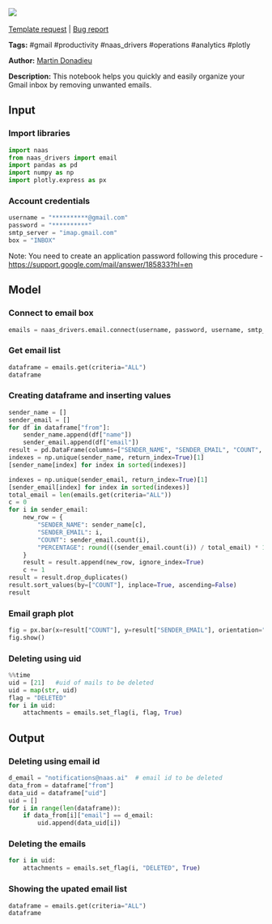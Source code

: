 <a href="https://app.naas.ai/user-redirect/naas/downloader?url=https://raw.githubusercontent.com/jupyter-naas/awesome-notebooks/master/Gmail/Gmail_Clean_mailbox.ipynb" target="_parent"><img src="https://naasai-public.s3.eu-west-3.amazonaws.com/open_in_naas.svg"/></a><br><br><a href="https://github.com/jupyter-naas/awesome-notebooks/issues/new?assignees=&labels=&template=template-request.md&title=Tool+-+Action+of+the+notebook+">Template request</a> | <a href="https://github.com/jupyter-naas/awesome-notebooks/issues/new?assignees=&labels=bug&template=bug_report.md&title=Gmail+-+Clean+mailbox:+Error+short+description">Bug report</a>

**Tags:** #gmail #productivity #naas_drivers #operations #analytics #plotly

**Author:** [Martin Donadieu](https://www.linkedin.com/in/martindonadieu)

**Description:** This notebook helps you quickly and easily organize your Gmail inbox by removing unwanted emails.

## Input

### Import libraries


```python
import naas
from naas_drivers import email
import pandas as pd
import numpy as np
import plotly.express as px
```

### Account credentials


```python
username = "**********@gmail.com"
password = "**********"
smtp_server = "imap.gmail.com"
box = "INBOX"
```

Note: You need to create an application password following this procedure - https://support.google.com/mail/answer/185833?hl=en

## Model

### Connect to email box


```python
emails = naas_drivers.email.connect(username, password, username, smtp_server)
```

### Get email list


```python
dataframe = emails.get(criteria="ALL")
dataframe
```

### Creating dataframe and inserting values


```python
sender_name = []
sender_email = []
for df in dataframe["from"]:
    sender_name.append(df["name"])
    sender_email.append(df["email"])
result = pd.DataFrame(columns=["SENDER_NAME", "SENDER_EMAIL", "COUNT", "PERCENTAGE"])
indexes = np.unique(sender_name, return_index=True)[1]
[sender_name[index] for index in sorted(indexes)]

indexes = np.unique(sender_email, return_index=True)[1]
[sender_email[index] for index in sorted(indexes)]
total_email = len(emails.get(criteria="ALL"))
c = 0
for i in sender_email:
    new_row = {
        "SENDER_NAME": sender_name[c],
        "SENDER_EMAIL": i,
        "COUNT": sender_email.count(i),
        "PERCENTAGE": round(((sender_email.count(i)) / total_email) * 100),
    }
    result = result.append(new_row, ignore_index=True)
    c += 1
result = result.drop_duplicates()
result.sort_values(by=["COUNT"], inplace=True, ascending=False)
result
```

### Email graph plot


```python
fig = px.bar(x=result["COUNT"], y=result["SENDER_EMAIL"], orientation="h")
fig.show()
```

### Deleting using uid


```python
%%time
uid = [21]   #uid of mails to be deleted
uid = map(str, uid)  
flag = "DELETED"
for i in uid:
    attachments = emails.set_flag(i, flag, True)
```

## Output

### Deleting using email id


```python
d_email = "notifications@naas.ai"  # email id to be deleted
data_from = dataframe["from"]
data_uid = dataframe["uid"]
uid = []
for i in range(len(dataframe)):
    if data_from[i]["email"] == d_email:
        uid.append(data_uid[i])
```

### Deleting the emails


```python
for i in uid:
    attachments = emails.set_flag(i, "DELETED", True)
```

### Showing the upated email list


```python
dataframe = emails.get(criteria="ALL")
dataframe
```
